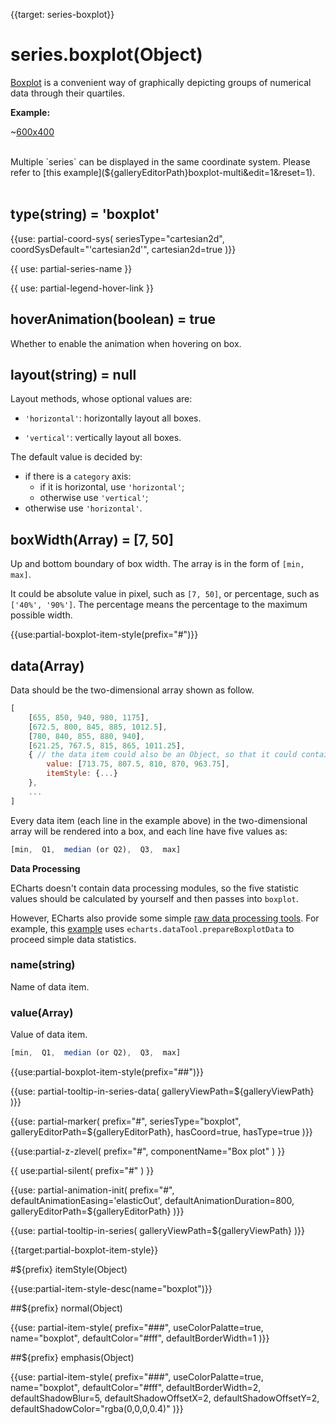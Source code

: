 
{{target: series-boxplot}}

# series.boxplot(Object)

[Boxplot](https://en.wikipedia.org/wiki/Box_plot) is a convenient way of graphically depicting groups of numerical data through their quartiles.

**Example:**

~[600x400](${galleryViewPath}boxplot-light-velocity&edit=1&reset=1)

<br>
Multiple `series` can be displayed in the same coordinate system. Please refer to [this example](${galleryEditorPath}boxplot-multi&edit=1&reset=1).

<br>
<br>

## type(string) = 'boxplot'

{{use: partial-coord-sys(
    seriesType="cartesian2d",
    coordSysDefault="'cartesian2d'",
    cartesian2d=true
)}}


{{ use: partial-series-name }}

{{ use: partial-legend-hover-link }}

## hoverAnimation(boolean) = true

Whether to enable the animation when hovering on box.


## layout(string) = null

Layout methods, whose optional values are:

+ `'horizontal'`: horizontally layout all boxes.

+ `'vertical'`: vertically layout all boxes.

The default value is decided by:

+ if there is a `category` axis:
    + if it is horizontal, use `'horizontal'`;
    + otherwise use `'vertical'`;
+ otherwise use `'horizontal'`.


## boxWidth(Array) = [7, 50]

Up and bottom boundary of box width. The array is in the form of `[min, max]`.

It could be absolute value in pixel, such as `[7, 50]`, or percentage, such as `['40%', '90%']`. The percentage means the percentage to the maximum possible width.


{{use:partial-boxplot-item-style(prefix="#")}}


## data(Array)

Data should be the two-dimensional array shown as follow.

```javascript
[
    [655, 850, 940, 980, 1175],
    [672.5, 800, 845, 885, 1012.5],
    [780, 840, 855, 880, 940],
    [621.25, 767.5, 815, 865, 1011.25],
    { // the data item could also be an Object, so that it could contains special settings for this data item.
        value: [713.75, 807.5, 810, 870, 963.75],
        itemStyle: {...}
    },
    ...
]
```

Every data item (each line in the example above) in the two-dimensional array will be rendered into a box, and each line have five values as:

```javascript
[min,  Q1,  median (or Q2),  Q3,  max]
```

**Data Processing**

ECharts doesn't contain data processing modules, so the five statistic values should be calculated by yourself and then passes into `boxplot`.

However, ECharts also provide some simple [raw data processing tools](https://github.com/ecomfe/echarts/tree/dev-3.0.0/extension/dataTool). For example, this [example](${galleryEditorPath}boxplot-light-velocity&edit=1&reset=1) uses `echarts.dataTool.prepareBoxplotData` to proceed simple data statistics.


### name(string)

Name of data item.

### value(Array)

Value of data item.

```javascript
[min,  Q1,  median (or Q2),  Q3,  max]
```

{{use:partial-boxplot-item-style(prefix="##")}}

{{use: partial-tooltip-in-series-data(
    galleryViewPath=${galleryViewPath}
)}}

{{use: partial-marker(
    prefix="#",
    seriesType="boxplot",
    galleryEditorPath=${galleryEditorPath},
    hasCoord=true,
    hasType=true
)}}

{{use:partial-z-zlevel(
    prefix="#",
    componentName="Box plot"
) }}

{{ use:partial-silent(
    prefix="#"
) }}

{{use: partial-animation-init(
    prefix="#",
    defaultAnimationEasing='elasticOut',
    defaultAnimationDuration=800,
    galleryEditorPath=${galleryEditorPath}
)}}


{{use: partial-tooltip-in-series(
    galleryViewPath=${galleryViewPath}
)}}












{{target:partial-boxplot-item-style}}

#${prefix} itemStyle(Object)

{{use:partial-item-style-desc(name="boxplot")}}


##${prefix} normal(Object)

{{use: partial-item-style(
    prefix="###",
    useColorPalatte=true,
    name="boxplot",
    defaultColor="#fff",
    defaultBorderWidth=1
)}}


##${prefix} emphasis(Object)

{{use: partial-item-style(
    prefix="###",
    useColorPalatte=true,
    name="boxplot",
    defaultColor="#fff",
    defaultBorderWidth=2,
    defaultShadowBlur=5,
    defaultShadowOffsetX=2,
    defaultShadowOffsetY=2,
    defaultShadowColor="rgba(0,0,0,0.4)"
)}}
